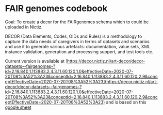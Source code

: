# FAIR genomes codebook 

Goal: To create a decor for the FAIRgenomes schema which to could be uploaded in Nictiz.

DECOR (Data Elements, Codes, OIDs and Rules) is a methodology to capture the data needs of caregivers in terms of datasets and scenarios and use it to generate various artefacts: documentation, value sets, XML instance validation, generation and processing support, and test tools etc.

Current version is available at [https://decor.nictiz.nl/art-decor/decor-datasets--fairgenomes-?id=2.16.840.1.113883.2.4.3.11.60.120.1.0&effectiveDate=2020-07-20T08%3A52%3A23&conceptId=2.16.840.1.113883.2.4.3.11.60.120.2.9&conceptEffectiveDate=2020-07-20T08%3A52%3A23](https://decor.nictiz.nl/art-decor/decor-datasets--fairgenomes-?id=2.16.840.1.113883.2.4.3.11.60.120.1.0&effectiveDate=2020-07-20T08%3A52%3A23&conceptId=2.16.840.1.113883.2.4.3.11.60.120.2.9&conceptEffectiveDate=2020-07-20T08%3A52%3A23) and is based on this [google sheet](https://docs.google.com/spreadsheets/d/1QCtkNYdDKEaIf_exfFyX7HcJYDV_KkMp_UJQARlKOgk/edit?usp=sharing)
